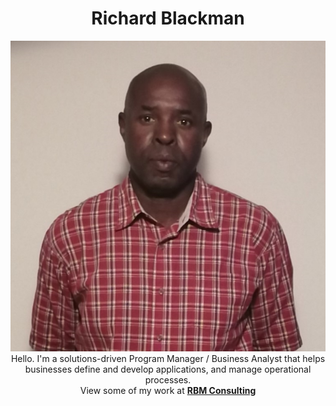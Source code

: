 <h1 align="center">Richard Blackman</h1>
<img src="assets/img/RBlackman_pic.jpg" alt="Richard Blackman"></h1>
<div align="center">Hello. I'm a solutions-driven Program Manager / Business Analyst that helps businesses define and develop applications, and manage operational processes.<br>View some of my work at <a href="https://github.com/rich-blackman/github.io" target="_blank"><b>RBM Consulting</b></a></div>